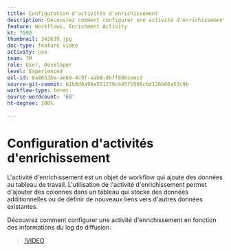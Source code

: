 ```yaml
---
title: Configuration d'activités d'enrichissement
description: Découvrez comment configurer une activité d'enrichissement en fonction des informations du log de diffusion.
feature: Workflows, Enrichment Activity
kt: 7990
thumbnail: 342639.jpg
doc-type: feature video
activity: use
team: TM
role: User, Developer
level: Experienced
exl-id: 8a4653be-ae69-4c9f-aab8-dbff886ceecd
source-git-commit: b1b8d8a99a551239c445fb588cbd126b66a53c9b
workflow-type: tm+mt
source-wordcount: '68'
ht-degree: 100%

---
```


# Configuration d&#39;activités d&#39;enrichissement

L&#39;activité d&#39;enrichissement est un objet de workflow qui ajoute des données au tableau de travail. L&#39;utilisation de l&#39;activité d&#39;enrichissement permet d&#39;ajouter des colonnes dans un tableau qui stocke des données additionnelles ou de définir de nouveaux liens vers d&#39;autres données existantes.

Découvrez comment configurer une activité d&#39;enrichissement en fonction des informations du log de diffusion.

>[!VIDEO](https://video.tv.adobe.com/v/342639?quality=12&learn=on)
